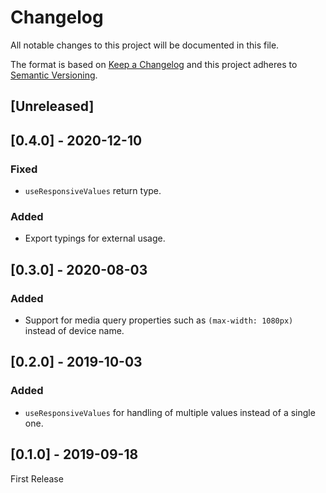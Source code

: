 # Changelog

All notable changes to this project will be documented in this file.

The format is based on [Keep a Changelog](http://keepachangelog.com/en/1.0.0/)
and this project adheres to [Semantic Versioning](http://semver.org/spec/v2.0.0.html).

## [Unreleased]

## [0.4.0] - 2020-12-10
### Fixed
- `useResponsiveValues` return type.

### Added
- Export typings for external usage.

## [0.3.0] - 2020-08-03
### Added
- Support for media query properties such as `(max-width: 1080px)` instead of device name.

## [0.2.0] - 2019-10-03
### Added
- `useResponsiveValues` for handling of multiple values instead of a single one.

## [0.1.0] - 2019-09-18
First Release
